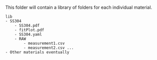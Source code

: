 This folder will contain a library of folders for each individual material.
```
lib
- SS304
    - SS304.pdf
    - fitPlot.pdf
    - SS304.yaml
    - RAW
        - measurement1.csv
        - measurement2.csv ...
- Other materials eventually
```